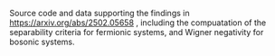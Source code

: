 Source code and data supporting the findings in https://arxiv.org/abs/2502.05658 , including the compuatation of the separability criteria for fermionic systems, and Wigner negativity for bosonic systems.
